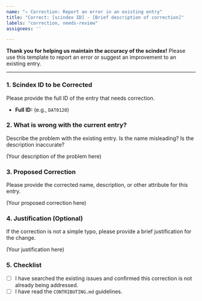 ```yaml
---
name: "✍️ Correction: Report an error in an existing entry"
title: "Correct: [scindex ID] - [Brief description of correction]"
labels: "correction, needs-review"
assignees: ''

---
```


**Thank you for helping us maintain the accuracy of the scindex!** Please use this template to report an error or suggest an improvement to an existing entry.

---

### 1. Scindex ID to be Corrected

Please provide the full ID of the entry that needs correction.

- **Full ID:** (e.g., `DAT0120`)

### 2. What is wrong with the current entry?

Describe the problem with the existing entry. Is the name misleading? Is the description inaccurate?

(Your description of the problem here)

### 3. Proposed Correction

Please provide the corrected name, description, or other attribute for this entry.

(Your proposed correction here)

### 4. Justification (Optional)

If the correction is not a simple typo, please provide a brief justification for the change.

(Your justification here)

### 5. Checklist
- [ ] I have searched the existing issues and confirmed this correction is not already being addressed.
- [ ] I have read the `CONTRIBUTING.md` guidelines.